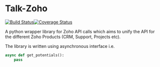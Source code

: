 # Talk-Zoho 
[![Build Status](https://travis-ci.org/i-Dynamics/Talk-Zoho.svg?branch=master)](https://travis-ci.org/i-Dynamics/Talk-Zoho)[![Coverage Status](https://coveralls.io/repos/github/i-Dynamics/Talk-Zoho/badge.svg)](https://coveralls.io/github/i-Dynamics/Talk-Zoho)

A python wrapper library for Zoho API calls which aims to unify the API for the different Zoho Products (CRM, Support, Projects etc).

The library is written using asynchronous interface i.e. 
```python 
async def get_potentials():
    pass
```  
